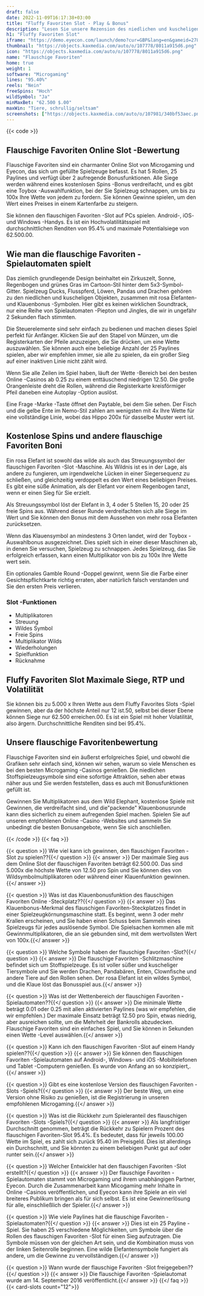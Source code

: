 ```yaml
---
draft: false
date: 2022-11-09T16:17:38+03:00
title: "Fluffy Favoriten Slot - Play & Bonus"
description: "Lesen Sie unsere Rezension des niedlichen und kuscheligen, flauschigen Favoriten Online Slot. Wir behandeln das Gameplay, die Funktionen und das, wo wir es mit dem besten Casino -Bonus spielen können."
h1: "Fluffy Favoriten Slot"
iframe: "https://demo.eyecon.com/launch/demo?cur=GBP&lang=en&gameid=2785&mode=demo&brand=DEMO&accessid=r2F4WXtCDsnE956"
thumbnail: "https://objects.kaxmedia.com/auto/o/107778/8011a915d6.png"
icon: "https://objects.kaxmedia.com/auto/o/107778/8011a915d6.png"
name: "Flauschige Favoriten"
home: true
weight: 1
software: "Microgaming"
lines: "95.40%"
reels: "Nein"
freeSpins: "Hoch"
wildSymbol: "Ja"
minMaxBet: "62.500 $.00"
maxWin: "Tiere, schrullig/seltsam"
screenshots: ["https://objects.kaxmedia.com/auto/o/107981/340bf53aec.png"]
---
```


{{< code >}}<h2>Flauschige Favoriten Online Slot -Bewertung</h2><p>Flauschige Favoriten sind ein charmanter Online Slot von Microgaming und Eyecon, das sich um gefüllte Spielzeuge befasst. Es hat 5 Rollen, 25 Paylines und verfügt über 2 aufregende Bonusfunktionen. Alle Siege werden während eines kostenlosen Spins -Bonus verdreifacht, und es gibt eine Toybox -Auswahlfunktion, bei der Sie Spielzeug schnappen, um bis zu 100x Ihre Wette von jedem zu fordern. Sie können Gewinne spielen, um den Wert eines Preises in einem Kartenfarbe zu steigern.</p><p>Sie können den flauschigen Favoriten -Slot auf PCs spielen. Android-, iOS- und Windows -Handys. Es ist ein Hochvolatilitätsspiel mit durchschnittlichen Renditen von 95.4% und maximale Potentialsiege von 62.500.00.</p><h2>Wie man die flauschige Favoriten -Spielautomaten spielt</h2><p>Das ziemlich grundlegende Design beinhaltet ein Zirkuszelt, Sonne, Regenbogen und grünes Gras im Cartoon-Stil hinter dem 5x3-Symbol-Gitter. Spielzeug Ducks, Flusspferd, Löwen, Pandas und Drachen gehören zu den niedlichen und kuscheligen Objekten, zusammen mit rosa Elefanten- und Klauenbonus -Symbolen. Hier gibt es keinen wirklichen Soundtrack, nur eine Reihe von Spielautomaten -Piepton und Jingles, die wir in ungefähr 2 Sekunden flach stimmten.</p><p>Die Steuerelemente sind sehr einfach zu bedienen und machen dieses Spiel perfekt für Anfänger. Klicken Sie auf den Stapel von Münzen, um die Registerkarten der Pfeile anzuzeigen, die Sie drücken, um eine Wette auszuwählen. Sie können auch eine beliebige Anzahl der 25 Paylines spielen, aber wir empfehlen immer, sie alle zu spielen, da ein großer Sieg auf einer inaktiven Linie nicht zählt wird.</p><p>Wenn Sie alle Zeilen im Spiel haben, läuft der Wette -Bereich bei den besten Online -Casinos ab 0.25 zu einem enttäuschend niedrigen 12.50. Die große Orangenleiste dreht die Rollen, während die Registerkarte kreisförmiger Pfeil daneben eine Autoplay -Option auslöst.</p><p>Eine Frage -Marke -Taste öffnet den Paytable, bei dem Sie sehen. Der Fisch und die gelbe Ente im Nemo-Stil zahlen am wenigsten mit 4x Ihre Wette für eine vollständige Linie, wobei das Hippo 200x für dasselbe Muster wert ist.</p><h2>Kostenlose Spins und andere flauschige Favoriten Boni</h2><p>Ein rosa Elefant ist sowohl das wilde als auch das Streuungssymbol der flauschigen Favoriten -Slot -Maschine. Als Wildnis ist es in der Lage, als andere zu fungieren, um irgendwelche Lücken in einer Siegersequenz zu schließen, und gleichzeitig verdoppelt es den Wert eines beliebigen Preises. Es gibt eine süße Animation, als der Elefant vor einem Regenbogen tanzt, wenn er einen Sieg für Sie erzielt.</p><p>Als Streuungssymbol löst der Elefant in 3, 4 oder 5 Stellen 15, 20 oder 25 freie Spins aus. Während dieser Runde verdreifachten sich alle Siege im Wert und Sie können den Bonus mit dem Aussehen von mehr rosa Elefanten zurücksetzen.</p><p>Wenn das Klauensymbol an mindestens 3 Orten landet, wird der Toybox -Auswahlbonus ausgezeichnet. Dies spielt sich in einer dieser Maschinen ab, in denen Sie versuchen, Spielzeug zu schnappen. Jedes Spielzeug, das Sie erfolgreich erfassen, kann einen Multiplikator von bis zu 100x Ihre Wette wert sein.</p><p>Ein optionales Gamble Round -Doppel gewinnt, wenn Sie die Farbe einer Gesichtspflichtkarte richtig erraten, aber natürlich falsch verstanden und Sie den ersten Preis verlieren.</p><h3>
Slot -Funktionen</h3><ul>
<li></span>
Multiplikatoren</li>
<li></span>
Streuung</li>
<li></span>
Wildes Symbol</li>
<li></span>
Freie Spins</li>
<li></span>
Multiplikator Wilds</li>
<li></span>
Wiederholungen</li>
<li></span>
Spielfunktion</li>
<li></span>
Rücknahme</li></ul><h2>Fluffy Favoriten Slot Maximale Siege, RTP und Volatilität</h2><p>Sie können bis zu 5.000 x Ihren Wette aus dem Fluffy Favorites Slots -Spiel gewinnen, aber da der höchste Anteil nur 12 ist.50, selbst bei dieser Ebene können Siege nur 62.500 erreichen.00. Es ist ein Spiel mit hoher Volatilität, also ärgern. Durchschnittliche Renditen sind bei 95.4%.</p><h2>Unsere flauschige Favoritenbewertung</h2><p>Flauschige Favoriten sind ein äußerst erfolgreiches Spiel, und obwohl die Grafiken sehr einfach sind, können wir sehen, warum so viele Menschen es bei den besten Microgaming -Casinos genießen. Die niedlichen Stoffspielzeugsymbole sind eine sofortige Attraktion, sehen aber etwas näher aus und Sie werden feststellen, dass es auch mit Bonusfunktionen gefüllt ist.</p><p>Gewinnen Sie Multiplikatoren aus dem Wild Elephant, kostenlose Spiele mit Gewinnen, die verdreifacht sind, und die"packende" Klauenbonusrunde kann dies sicherlich zu einem aufregenden Spiel machen. Spielen Sie auf unseren empfohlenen Online -Casino -Websites und sammeln Sie unbedingt die besten Bonusangebote, wenn Sie sich anschließen.</p>
{{< /code >}}
{{< faq >}}

{{< question >}} Wie viel kann ich gewinnen, den flauschigen Favoriten -Slot zu spielen??{{</ question >}}
{{< answer >}} Der maximale Sieg aus dem Online Slot der flauschigen Favoriten beträgt 62.500.00. Das sind 5.000x die höchste Wette von 12.50 pro Spin und Sie können dies von Wildsymbolmultiplikatoren oder während einer Klauenfunktion gewinnen.{{</ answer >}}

{{< question >}} Was ist das Klauenbonusfunktion des flauschigen Favoriten Online -Steckplatz??{{</ question >}}
{{< answer >}} Das Klauenbonus-Merkmal des flauschigen Favoriten-Steckplatzes findet in einer Spielzeugkörnungsmaschine statt. Es beginnt, wenn 3 oder mehr Krallen erscheinen, und Sie haben einen Schuss beim Sammeln eines Spielzeugs für jedes auslösende Symbol. Die Spielsachen kommen alle mit Gewinnmultiplikatoren, die an sie gebunden sind, mit dem wertvollsten Wert von 100x.{{</ answer >}}

{{< question >}} Welche Symbole haben der flauschige Favoriten -Slot?{{</ question >}}
{{< answer >}} Die flauschige Favoriten -Schlitzmaschine befindet sich um Stoffspielzeuge. Es ist voller süßer und kuscheliger Tiersymbole und Sie werden Drachen, Pandabären, Enten, Clownfische und andere Tiere auf den Rollen sehen. Der rosa Elefant ist ein wildes Symbol, und die Klaue löst das Bonusspiel aus.{{</ answer >}}

{{< question >}} Was ist der Wettenbereich der flauschigen Favoriten -Spielautomaten??{{</ question >}}
{{< answer >}} Die minimale Wette beträgt 0.01 oder 0.25 mit allen aktivierten Paylines (was wir empfehlen, die wir empfehlen.) Der maximale Einsatz beträgt 12.50 pro Spin, etwas niedrig, aber ausreichen sollte, um die Mehrheit der Bankrolls abzudecken. Flauschige Favoriten sind ein einfaches Spiel, und Sie können in Sekunden einen Wette -Level auswählen.{{</ answer >}}

{{< question >}} Kann ich den flauschigen Favoriten -Slot auf einem Handy spielen??{{</ question >}}
{{< answer >}} Sie können den flauschigen Favoriten -Spielautomaten auf Android-, Windows- und iOS -Mobiltelefonen und Tablet -Computern genießen. Es wurde von Anfang an so konzipiert,.{{</ answer >}}

{{< question >}} Gibt es eine kostenlose Version des flauschigen Favoriten -Slots -Spiels?{{</ question >}}
{{< answer >}} Der beste Weg, um eine Version ohne Risiko zu genießen, ist die Registrierung in unseren empfohlenen Microgaming.{{</ answer >}}

{{< question >}} Was ist die Rückkehr zum Spieleranteil des flauschigen Favoriten -Slots -Spiels?{{</ question >}}
{{< answer >}} Als langfristiger Durchschnitt genommen, beträgt die Rückkehr zu Spielern Prozent des flauschigen Favoriten-Slot 95.4%. Es bedeutet, dass für jeweils 100.00 Wette im Spiel, es zahlt sich zurück 95.40 im Preisgeld. Dies ist allerdings ein Durchschnitt, und Sie könnten zu einem beliebigen Punkt gut auf oder runter sein.{{</ answer >}}

{{< question >}} Welcher Entwickler hat den flauschigen Favoriten -Slot erstellt?{{</ question >}}
{{< answer >}} Der flauschige Favoriten -Spielautomaten stammt von Microgaming und ihrem unabhängigen Partner, Eyecon. Durch die Zusammenarbeit kann Micogaming mehr Inhalte in Online -Casinos veröffentlichen, und Eyecon kann ihre Spiele an ein viel breiteres Publikum bringen als für sich selbst. Es ist eine Gewinnerlösung für alle, einschließlich der Spieler.{{</ answer >}}

{{< question >}} Wie viele Paylines hat die flauschige Favoriten -Spielautomaten?{{</ question >}}
{{< answer >}} Dies ist ein 25 Payline -Spiel. Sie haben 25 verschiedene Möglichkeiten, um Symbole über die Rollen des flauschigen Favoriten -Slot für einen Sieg aufzutragen. Die Symbole müssen von der gleichen Art sein, und die Kombination muss von der linken Seitenrolle beginnen. Eine wilde Elefantensymbole fungiert als andere, um die Gewinne zu vervollständigen.{{</ answer >}}

{{< question >}} Wann wurde der flauschige Favoriten -Slot freigegeben??{{</ question >}}
{{< answer >}} Die flauschige Favoriten -Spielautomat wurde am 14. September 2016 veröffentlicht.{{</ answer >}}
{{</ faq >}}
{{< card-slots count="12">}}